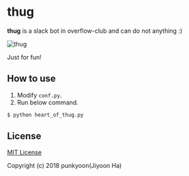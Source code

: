 # thug

**thug** is a slack bot in overflow-club and can do not anything :)

![thug](https://user-images.githubusercontent.com/11442383/43991733-1c1876b0-9dae-11e8-8acf-89b423b2781b.png)

Just for fun!

## How to use

1. Modify `conf.py`.
2. Run below command.

```bash
$ python heart_of_thug.py
```

## License

[MIT License](https://github.com/punkyoon/thug/blob/master/LICENSE)

Copyright (c) 2018 punkyoon(Jiyoon Ha)
